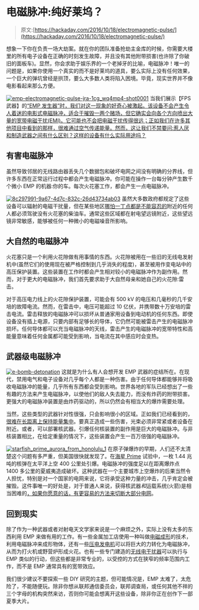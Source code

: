 # 电磁脉冲:纯好莱坞？

> 原文:[https://hackaday.com/2016/10/18/electromagnetic-pulse/](https://hackaday.com/2016/10/18/electromagnetic-pulse/)

想象一下你在负责一场大劫案。就在你的团队准备抢劫主金库的时候，你需要大楼里的所有电子设备在正确的时刻发生故障，并且没有其他附带损害(也许除了你破旧的面板车)。显然，你会求助于娱乐界的一个老掉牙的比喻，电磁脉冲！唯一的问题是，如果你使用一个真实的而不是好莱坞的道具，要么实际上没有任何效果，一个巨大的弹坑曾经是拱顶，要么大多数人类将陷入困境。毕竟，现实世界并不像电影看起来那么方便。

[![emp-electromagnetic-pulse-jra-1cg_wq4mp4-shot0001](../Images/20427ee47d4e346bd0bbfa4101f6a982.png)](https://hackaday.com/wp-content/uploads/2016/10/emp-electromagnetic-pulse-jra-1cg_wq4mp4-shot0001.jpg) 当我们展示【FPS 武器】的[“EMP 发生器”时，我们对这一现象的好奇心被激起。该设备不会产生令人着迷的电影式电磁脉冲，适合于摧毁一两个赌场，但它确实会向各个方向喷出大量的宽带电磁干扰(EMI)。它可能也不会把电磁干扰传得很远；正如我们在许多其他项目中看到的那样，很难通过空气传递能量。然而，这让我们不禁要问:惹人厌和制造武器之间有什么区别？这样的设备有什么实际用途吗？](http://hackaday.com/2016/10/12/become-very-unpopular-very-fast-with-this-diy-emp-generator/)

## 有害电磁脉冲

虽然导致邻居的无线路由器丢失几个数据包和破坏电网之间没有明确的分界线，但许多东西在正常运行过程中都会产生电磁脉冲。你可能在操作一台每分钟产生数千个微小 EMP 的机器:你的车。每次火花塞工作，都会产生一点电磁脉冲。

[![8c297991-9a67-4d7c-832c-26d43734ab03](../Images/c41f6430fd012bff8f04439bebbbf6f8.png)](https://hackaday.com/wp-content/uploads/2016/10/8c297991-9a67-4d7c-832c-26d43734ab031.jpeg) 虽然大多数政府都规定了这些设备可以辐射的电磁干扰量，但在某些地区[哪怕一丁点都是不能容忍的](https://www.wired.com/2004/02/quiet/)附近的任何人都必须驾驶没有火花塞的柴油车。通常这些区域都在射电望远镜附近，这些望远镜非常敏感，能够被任何一种微小的电磁噪音所影响。

## 大自然的电磁脉冲

火花塞只是一个利用火花隙做有用事情的东西。火花隙被用在一些旧的无线电发射机中(虽然它们的使用现在被严格控制到几乎消失的程度)，甚至被用作变电站中的高压保护装置。这些装置在工作时都会产生相对较小的电磁脉冲作为副作用。然而，对于更大的电磁脉冲，我们首先要求助于大自然母亲和她自己的火花隙:雷击。

对于高压电力线上的火花隙保护装置，可能会有 500 kV 的电压和几毫秒的几千安培的故障电流。然而，在雷击中，电压可能超过 10 亿伏，并携带数十万安培的雷击电流。雷击释放的电磁脉冲可以损坏从普通家用设备到电动机的任何东西。即使设备没有插上电源，只要内部有足够长的导体，它仍然可能被雷击产生的电磁脉冲损坏。任何导体都可以充当电磁脉冲的天线，雷击产生的电磁脉冲的宽带特性和高能量意味着任何金属都可能受到影响，当电流在其中感应时会变热。

## 武器级电磁脉冲

[![e-bomb-detonation](../Images/be4a75bbfd16831a5807cf0fd4d253d8.png)](https://hackaday.com/wp-content/uploads/2016/10/e-bomb-detonation.gif) 这就是为什么有人会想开发 EMP 武器的症结所在。在现代，禁用电气和电子设备对几乎每个人都是一种伤害。由于任何导体都能够并将吸收电磁脉冲的能量，几乎所有东西都会受到影响。世界各地的军队已经想出了一些有趣的方法来产生电磁脉冲，以使他们的敌人失去能力，而没有炸药的附带损害。更强大的电磁脉冲装置是由炸药驱动的，所以仍然会有相当大的爆炸需要处理。

当然，这些类型的武器针对性很强，只会影响很小的区域。正如我们已经看到的，[很难在长距离上保持能量集中](https://hackaday.com/2015/11/27/power-over-wifi-might-not-be-a-unicorn-after-all/)。要真正造成一些伤害，光束必须非常紧或者设备在附近。或者，可以部署核武器。引爆任何核装置的副作用是巨大的电磁脉冲。与非核装置相比，在给定重量的情况下，这些装置会产生一百万倍强的电磁脉冲。

[![starfish_prime_aurora_from_honolulu_1](../Images/97f2f6587e282f4912c5dc72939a006d.png)](https://hackaday.com/wp-content/uploads/2016/10/starfish_prime_aurora_from_honolulu_1.jpg) 在原子弹爆炸的早期，人们还不太清楚这个问题有多严重，但美国很快就发现了。在[海星 Prime](https://en.wikipedia.org/wiki/Starfish_Prime) 试验中，一枚 1.44 兆吨的核弹在太平洋上空 400 公里处引爆。电磁脉冲的强度足以在距离爆炸点 1400 多公里的夏威夷造成破坏。这种武器在一个主要城市上空爆炸的后果当然令人担忧，特别是对一个国家的电网来说，它将承受这种力量的冲击，几乎肯定会被摧毁。这件事唯一的好处是，对于普通人来说，获得核武器*和*运载系统(火箭)是相当困难的[，如果你愿意的话，有更容易的方法来切断大部分电网](http://www.wsj.com/articles/SB10001424052702304851104579359141941621778)。

## 回到现实

除了作为一种武器或者对射电天文学家来说是一个麻烦之外，实际上没有太多的东西利用 EMP 来做有用的工作。有一些金属加工店使用一种叫做[电磁成形](https://en.wikipedia.org/wiki/Electromagnetic_forming)的技术，利用电磁脉冲来成形物体，还有一些[压电发电机](https://www.americanpiezo.com/piezo-theory/generators.html)可以将巨大的力转化为电磁脉冲，从而为打火机或野营炉形成火花。也有一些专门建造的[无线电干扰器](http://hackaday.com/2006/12/25/wave-bubble-portable-rf-jammer/)可以执行与 EMP 类似的行动，但这些都是非常专业的，以受控的方式在狭窄的频率范围内工作，而不是 EMP 通常具有的宽带效应。

我们很少建议不要探索一些 DIY 研究的主题，但可能情况是，EMP 太难了，太危险了，不能随便玩。除非你想从联邦通信委员会，联邦调查局，或任何其他不祥的三个字母的机构突然来访，否则你可能会想离开这些设备，除非你正在创作下一部夏季大片。